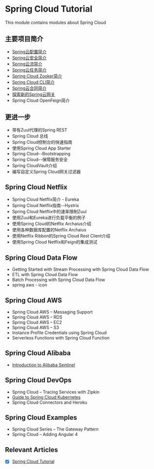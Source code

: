 # Spring Cloud Tutorial

This module contains modules about Spring Cloud

## 主要项目简介

- [Spring云配置简介](/spring-cloud-config/README.md)
- [Spring云安全简介](/spring-cloud-security/README.md)
- [Spring云流简介](/spring-cloud-stream/spring-cloud-stream-rabbit/README-zh.md)
- [Spring云任务简介](/spring-cloud-task/README-zh.md)
- [Spring Cloud Zooker简介](/spring-cloud-zookeeper/README-zh.md)
- [Spring Cloud CLI简介](/spring-cloud-cli/README-zh.md)
- [Spring云合同简介](/spring-cloud-contract/README-zh.md)
- [探索新的Spring云网关](/spring-cloud-gateway/README-zh.md)
- Spring Cloud OpenFeign简介

## 更进一步

- 带有Zuul代理的Spring REST
- Spring Cloud 总线
- Spring Cloud控制台的快速指南
- 使用Spring Cloud App Starter
- Spring Cloud--Bootstrapping
- Spring Cloud--保障服务安全
- Spring CloudVault介绍
- 编写自定义Spring Cloud网关过滤器

## Spring Cloud Netflix

- Spring Cloud Netflix简介 - Eureka
- Spring Cloud Netflix指南--Hystrix
- Spring Cloud Netflix中的速率限制Zuul
- 使用Zuul和Eureka进行负载平衡的例子
- 使用Spring Cloud的Netflix Archaius介绍
- 使用各种数据库配置的Netflix Archaius
- 使用Netflix Ribbon的Spring Cloud Rest Client介绍
- 使用Spring Cloud Netflix和Feign的集成测试

## Spring Cloud Data Flow

- Getting Started with Stream Processing with Spring Cloud Data Flow
- ETL with Spring Cloud Data Flow
- Batch Processing with Spring Cloud Data Flow
- spring aws - icon

## Spring Cloud AWS

- Spring Cloud AWS – Messaging Support
- Spring Cloud AWS – RDS
- Spring Cloud AWS – EC2
- Spring Cloud AWS – S3
- Instance Profile Credentials using Spring Cloud
- Serverless Functions with Spring Cloud Function

## Spring Cloud Alibaba

- [Introduction to Alibaba Sentinel](/spring-cloud-sentinel/README-zh.md)

## Spring Cloud DevOps

- Spring Cloud – Tracing Services with Zipkin
- [Guide to Spring Cloud Kubernetes](/spring-cloud-kubernetes/README-zh.md)
- Spring Cloud Connectors and Heroku

## Spring Cloud Examples

- Spring Cloud Series – The Gateway Pattern
- Spring Cloud – Adding Angular 4

## Relevant Articles

- [x] [Spring Cloud Tutorial](https://www.baeldung.com/spring-cloud-series)
